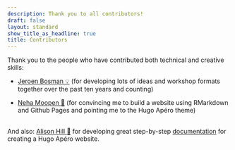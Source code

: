 ```yaml
---
description: Thank you to all contributors!
draft: false
layout: standard
show_title_as_headline: true
title: Contributors
---
```


Thank you to the people who have contributed both technical and creative skills:

+ [Jeroen Bosman :bulb:](http://twitter.com/jeroenbosman) (for developing lots of ideas and workshop formats together over the past ten years and counting)

+ [Neha Moopen :mage:](https://www.github.com/nehamoopen) (for convincing me to build a website using RMarkdown and Github Pages and pointing me to the Hugo Apéro theme)<br><br>


And also: [Alison Hill :lemon:](https://www.apreshill.com/) for developing great step-by-step [documentation](https://hugo-apero-docs.netlify.app/start/) for creating a Hugo Apéro website.

